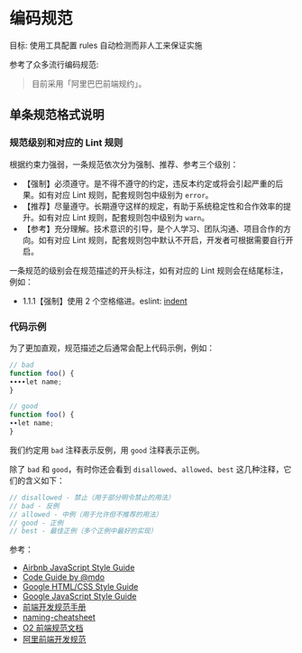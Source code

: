 # 编码规范

目标: 使用工具配置 rules 自动检测而非人工来保证实施

参考了众多流行编码规范:

> 目前采用「阿里巴巴前端规约」。

## 单条规范格式说明

### 规范级别和对应的 Lint 规则

根据约束力强弱，一条规范依次分为强制、推荐、参考三个级别：

- 【强制】必须遵守。是不得不遵守的约定，违反本约定或将会引起严重的后果。如有对应 Lint 规则，配套规则包中级别为 `error`。
- 【推荐】尽量遵守。长期遵守这样的规定，有助于系统稳定性和合作效率的提升。如有对应 Lint 规则，配套规则包中级别为 `warn`。
- 【参考】充分理解。技术意识的引导，是个人学习、团队沟通、项目合作的方向。如有对应 Lint 规则，配套规则包中默认不开启，开发者可根据需要自行开启。

一条规范的级别会在规范描述的开头标注，如有对应的 Lint 规则会在结尾标注，例如：

- 1.1.1【强制】使用 2 个空格缩进。eslint: [indent](https://eslint.org/docs/rules/indent)

### 代码示例

为了更加直观，规范描述之后通常会配上代码示例，例如：

```javascript
// bad
function foo() {
∙∙∙∙let name;
}

// good
function foo() {
∙∙let name;
}
```

我们约定用 `bad` 注释表示反例，用 `good` 注释表示正例。

除了 `bad` 和 `good`，有时你还会看到 `disallowed`、`allowed`、`best` 这几种注释，它们的含义如下：

```javascript
// disallowed - 禁止（用于部分明令禁止的用法）
// bad - 反例
// allowed - 中例（用于允许但不推荐的用法）
// good - 正例
// best - 最佳正例（多个正例中最好的实现）
```

参考：

- [Airbnb JavaScript Style Guide](https://github.com/airbnb/javascript)
- [Code Guide by @mdo](http://codeguide.co)
- [Google HTML/CSS Style Guide](https://google.github.io/styleguide/htmlcssguide.html)
- [Google JavaScript Style Guide](https://google.github.io/styleguide/jsguide.html)
- [前端开发规范手册](https://github.com/0xashu/Guide.git)
- [naming-cheatsheet](https://github.com/kettanaito/naming-cheatsheet.git)
- [O2 前端规范文档](https://github.com/o2team/guide)
- [阿里前端开发规范](https://w3ctim.com/post/1d821dd8.html)

